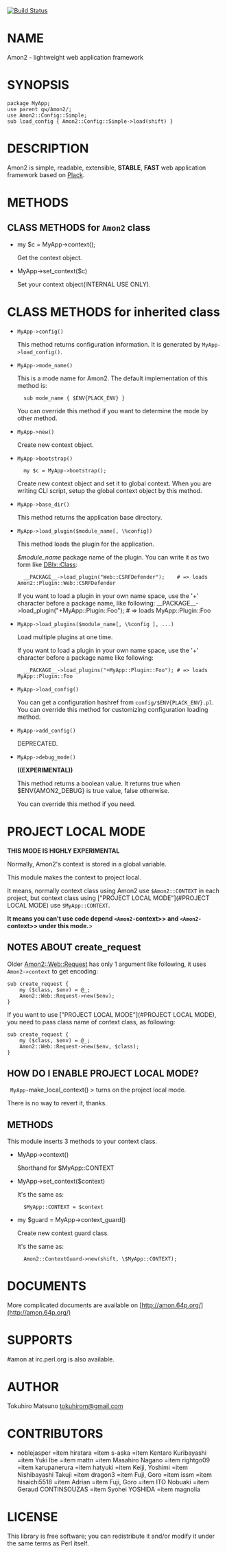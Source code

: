 [![Build Status](https://travis-ci.org/tokuhirom/Amon.png?branch=master)](https://travis-ci.org/tokuhirom/Amon)
# NAME

Amon2 - lightweight web application framework

# SYNOPSIS

    package MyApp;
    use parent qw/Amon2/;
    use Amon2::Config::Simple;
    sub load_config { Amon2::Config::Simple->load(shift) }

# DESCRIPTION

Amon2 is simple, readable, extensible, __STABLE__, __FAST__ web application framework based on [Plack](http://search.cpan.org/perldoc?Plack).

# METHODS

## CLASS METHODS for `Amon2` class

- my $c = MyApp->context();

    Get the context object.

- MyApp->set\_context($c)

    Set your context object(INTERNAL USE ONLY).

# CLASS METHODS for inherited class

- `MyApp->config()`

    This method returns configuration information. It is generated by `MyApp->load_config()`.

- `MyApp->mode_name()`

    This is a mode name for Amon2. The default implementation of this method is:

        sub mode_name { $ENV{PLACK_ENV} }

    You can override this method if you want to determine the mode by other method.

- `MyApp->new()`

    Create new context object.

- `MyApp->bootstrap()`

        my $c = MyApp->bootstrap();

    Create new context object and set it to global context. When you are writing CLI script, setup the global context object by this method.

- `MyApp->base_dir()`

    This method returns the application base directory.

- `MyApp->load_plugin($module_name[, \%config])`

    This method loads the plugin for the application.

    _$module\_name_ package name of the plugin. You can write it as two form like [DBIx::Class](http://search.cpan.org/perldoc?DBIx::Class):

        __PACKAGE__->load_plugin("Web::CSRFDefender");    # => loads Amon2::Plugin::Web::CSRFDefender

    If you want to load a plugin in your own name space, use the '+' character before a package name, like following:
        \_\_PACKAGE\_\_->load\_plugin("+MyApp::Plugin::Foo"); \# => loads MyApp::Plugin::Foo

- `MyApp->load_plugins($module_name[, \%config ], ...)`

    Load multiple plugins at one time.

    If you want to load a plugin in your own name space, use the '+' character before a package name like following:

        __PACKAGE__->load_plugins("+MyApp::Plugin::Foo"); # => loads MyApp::Plugin::Foo

- `MyApp->load_config()`

    You can get a configuration hashref from `config/$ENV{PLACK_ENV}.pl`. You can override this method for customizing configuration loading method.

- `MyApp->add_config()`

    DEPRECATED.

- `MyApp->debug_mode()`

    __((EXPERIMENTAL))__

    This method returns a boolean value. It returns true when $ENV{AMON2\_DEBUG} is true value, false otherwise.

    You can override this method if you need.

# PROJECT LOCAL MODE

__THIS MODE IS HIGHLY EXPERIMENTAL__

Normally, Amon2's context is stored in a global variable.

This module makes the context to project local.

It means, normally context class using Amon2 use `$Amon2::CONTEXT` in each project, but context class using ["PROJECT LOCAL MODE"](#PROJECT LOCAL MODE) use `$MyApp::CONTEXT`.

__It means you can't use code depend `<Amon2-`context>> and `<Amon2-`context>> under this mode.__\>

## NOTES ABOUT create\_request

Older [Amon2::Web::Request](http://search.cpan.org/perldoc?Amon2::Web::Request) has only 1 argument like following, it uses `Amon2->context` to get encoding:

    sub create_request {
        my ($class, $env) = @_;
        Amon2::Web::Request->new($env);
    }

If you want to use ["PROJECT LOCAL MODE"](#PROJECT LOCAL MODE), you need to pass class name of context class, as following:

    sub create_request {
        my ($class, $env) = @_;
        Amon2::Web::Request->new($env, $class);
    }

## HOW DO I ENABLE PROJECT LOCAL MODE?

` MyApp-`make\_local\_context() > turns on the project local mode.

There is no way to revert it, thanks.

## METHODS

This module inserts 3 methods to your context class.

- MyApp->context()

    Shorthand for $MyApp::CONTEXT

- MyApp->set\_context($context)

    It's the same as:

        $MyApp::CONTEXT = $context

- my $guard = MyApp->context\_guard()

    Create new context guard class.

    It's the same as:

        Amon2::ContextGuard->new(shift, \$MyApp::CONTEXT);

# DOCUMENTS

More complicated documents are available on [http://amon.64p.org/](http://amon.64p.org/)

# SUPPORTS

\#amon at irc.perl.org is also available.

# AUTHOR

Tokuhiro Matsuno <tokuhirom@gmail.com>

# CONTRIBUTORS

- noblejasper
=item hiratara
=item s-aska
=item Kentaro Kuribayashi
=item Yuki Ibe
=item mattn
=item Masahiro Nagano
=item rightgo09
=item karupanerura
=item hatyuki
=item Keiji, Yoshimi
=item Nishibayashi Takuji
=item dragon3
=item Fuji, Goro
=item issm
=item hisaichi5518
=item Adrian
=item Fuji, Goro
=item ITO Nobuaki
=item Geraud CONTINSOUZAS
=item Syohei YOSHIDA
=item magnolia

# LICENSE

This library is free software; you can redistribute it and/or modify it under the same terms as Perl itself.
